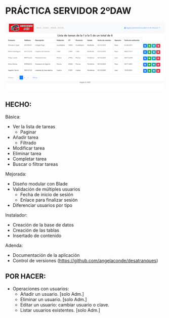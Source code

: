 # PRÁCTICA SERVIDOR 2ºDAW

![Preview](https://github.com/angelaconde/desatranques/blob/master/doc/preview.png)

## HECHO:
Básica:
- Ver la lista de tareas
	- Paginar
- Añadir tarea
	- Filtrado
- Modificar tarea
- Eliminar tarea
- Completar tarea
- Buscar o filtrar tareas

Mejorada:
- Diseño modular con Blade
- Validación de múltiples usuarios
  - Fecha de inicio de sesión
  - Enlace para finalizar sesión
- Diferenciar usuarios por tipo

Instalador:
- Creación de la base de datos
- Creación de las tablas
- Insertado de contenido

Adenda:
- Documentación de la aplicación
- Control de versiones (https://github.com/angelaconde/desatranques)

## POR HACER:
- Operaciones con usuarios:
  -	Añadir un usuario. [solo Adm.]
  -	Eliminar un usuario. [solo Adm.]
  -	Editar un usuario: cambiar usuario o clave.
  -	Listar usuarios existentes. [solo Adm.]